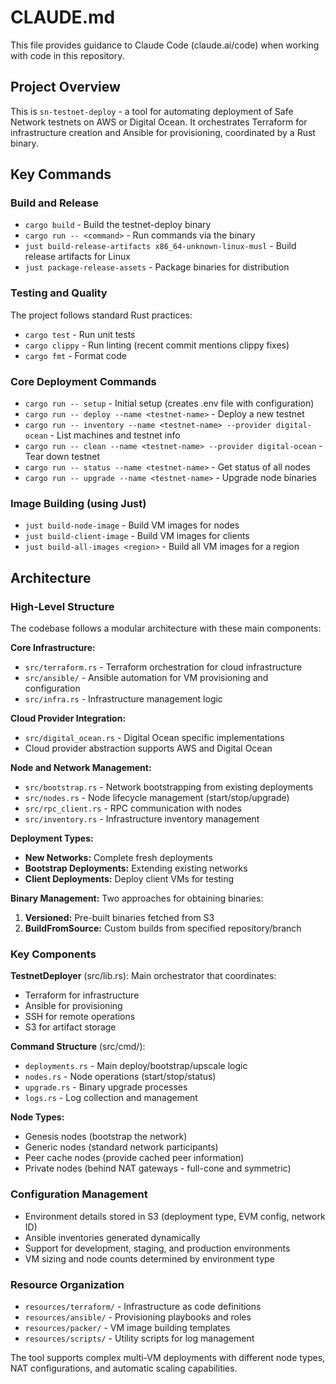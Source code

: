 # CLAUDE.md

This file provides guidance to Claude Code (claude.ai/code) when working with code in this repository.

## Project Overview

This is `sn-testnet-deploy` - a tool for automating deployment of Safe Network testnets on AWS or Digital Ocean. It orchestrates Terraform for infrastructure creation and Ansible for provisioning, coordinated by a Rust binary.

## Key Commands

### Build and Release
- `cargo build` - Build the testnet-deploy binary
- `cargo run -- <command>` - Run commands via the binary
- `just build-release-artifacts x86_64-unknown-linux-musl` - Build release artifacts for Linux
- `just package-release-assets` - Package binaries for distribution

### Testing and Quality
The project follows standard Rust practices:
- `cargo test` - Run unit tests
- `cargo clippy` - Run linting (recent commit mentions clippy fixes)
- `cargo fmt` - Format code

### Core Deployment Commands
- `cargo run -- setup` - Initial setup (creates .env file with configuration)
- `cargo run -- deploy --name <testnet-name>` - Deploy a new testnet
- `cargo run -- inventory --name <testnet-name> --provider digital-ocean` - List machines and testnet info
- `cargo run -- clean --name <testnet-name> --provider digital-ocean` - Tear down testnet
- `cargo run -- status --name <testnet-name>` - Get status of all nodes
- `cargo run -- upgrade --name <testnet-name>` - Upgrade node binaries

### Image Building (using Just)
- `just build-node-image` - Build VM images for nodes
- `just build-client-image` - Build VM images for clients
- `just build-all-images <region>` - Build all VM images for a region

## Architecture

### High-Level Structure
The codebase follows a modular architecture with these main components:

**Core Infrastructure:**
- `src/terraform.rs` - Terraform orchestration for cloud infrastructure
- `src/ansible/` - Ansible automation for VM provisioning and configuration
- `src/infra.rs` - Infrastructure management logic

**Cloud Provider Integration:**
- `src/digital_ocean.rs` - Digital Ocean specific implementations
- Cloud provider abstraction supports AWS and Digital Ocean

**Node and Network Management:**
- `src/bootstrap.rs` - Network bootstrapping from existing deployments
- `src/nodes.rs` - Node lifecycle management (start/stop/upgrade)
- `src/rpc_client.rs` - RPC communication with nodes
- `src/inventory.rs` - Infrastructure inventory management

**Deployment Types:**
- **New Networks:** Complete fresh deployments
- **Bootstrap Deployments:** Extending existing networks
- **Client Deployments:** Deploy client VMs for testing

**Binary Management:**
Two approaches for obtaining binaries:
1. **Versioned:** Pre-built binaries fetched from S3
2. **BuildFromSource:** Custom builds from specified repository/branch

### Key Components

**TestnetDeployer** (src/lib.rs): Main orchestrator that coordinates:
- Terraform for infrastructure
- Ansible for provisioning  
- SSH for remote operations
- S3 for artifact storage

**Command Structure** (src/cmd/): 
- `deployments.rs` - Main deploy/bootstrap/upscale logic
- `nodes.rs` - Node operations (start/stop/status)
- `upgrade.rs` - Binary upgrade processes
- `logs.rs` - Log collection and management

**Node Types:**
- Genesis nodes (bootstrap the network)
- Generic nodes (standard network participants)
- Peer cache nodes (provide cached peer information)
- Private nodes (behind NAT gateways - full-cone and symmetric)

### Configuration Management
- Environment details stored in S3 (deployment type, EVM config, network ID)
- Ansible inventories generated dynamically
- Support for development, staging, and production environments
- VM sizing and node counts determined by environment type

### Resource Organization
- `resources/terraform/` - Infrastructure as code definitions
- `resources/ansible/` - Provisioning playbooks and roles
- `resources/packer/` - VM image building templates
- `resources/scripts/` - Utility scripts for log management

The tool supports complex multi-VM deployments with different node types, NAT configurations, and automatic scaling capabilities.